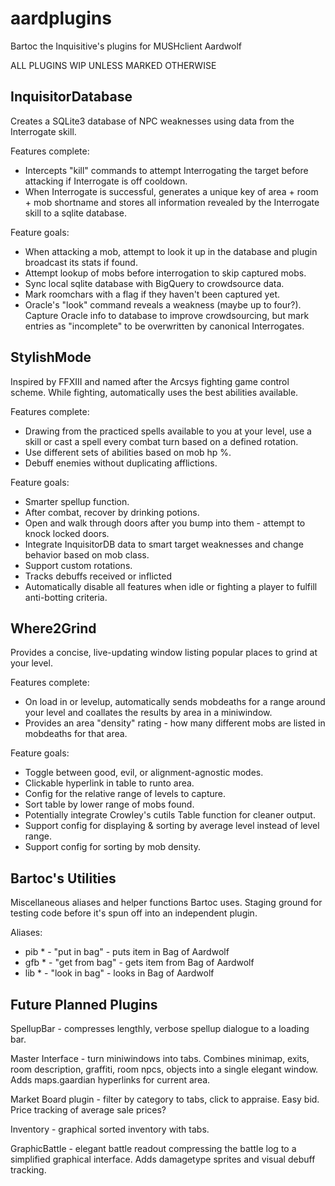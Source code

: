 # aardplugins
Bartoc the Inquisitive's plugins for MUSHclient Aardwolf

ALL PLUGINS WIP UNLESS MARKED OTHERWISE


InquisitorDatabase
-

Creates a SQLite3 database of NPC weaknesses using data from the Interrogate skill.

Features complete:
- Intercepts "kill" commands to attempt Interrogating the target before attacking if Interrogate is off cooldown.
- When Interrogate is successful, generates a unique key of area + room + mob shortname and stores all information revealed by the Interrogate skill to a sqlite database.

Feature goals:
- When attacking a mob, attempt to look it up in the database and plugin broadcast its stats if found.
- Attempt lookup of mobs before interrogation to skip captured mobs.
- Sync local sqlite database with BigQuery to crowdsource data.
- Mark roomchars with a flag if they haven't been captured yet.
- Oracle's "look" command reveals a weakness (maybe up to four?). Capture Oracle info to database to improve crowdsourcing, but mark entries as "incomplete" to be overwritten by canonical Interrogates.

StylishMode
-

Inspired by FFXIII and named after the Arcsys fighting game control scheme.
While fighting, automatically uses the best abilities available.

Features complete:
- Drawing from the practiced spells available to you at your level, use a skill or cast a spell every combat turn based on a defined rotation.
- Use different sets of abilities based on mob hp %.
- Debuff enemies without duplicating afflictions.

Feature goals:
- Smarter spellup function.
- After combat, recover by drinking potions.
- Open and walk through doors after you bump into them - attempt to knock locked doors.
- Integrate InquisitorDB data to smart target weaknesses and change behavior based on mob class.
- Support custom rotations.
- Tracks debuffs received or inflicted
- Automatically disable all features when idle or fighting a player to fulfill anti-botting criteria.


Where2Grind
-

Provides a concise, live-updating window listing popular places to grind at your level.

Features complete:
- On load in or levelup, automatically sends mobdeaths for a range around your level and coallates the results by area in a miniwindow.
- Provides an area "density" rating - how many different mobs are listed in mobdeaths for that area.

Feature goals:
- Toggle between good, evil, or alignment-agnostic modes.
- Clickable hyperlink in table to runto area.
- Config for the relative range of levels to capture.
- Sort table by lower range of mobs found.
- Potentially integrate Crowley's cutils Table function for cleaner output.
- Support config for displaying & sorting by average level instead of level range.
- Support config for sorting by mob density.

Bartoc's Utilities
-

Miscellaneous aliases and helper functions Bartoc uses. Staging ground for testing code before it's spun off into an independent plugin.

Aliases:
- pib *  -  "put in bag"  -  puts item in Bag of Aardwolf
- gfb *  -  "get from bag"  -  gets item from Bag of Aardwolf
- lib *  -  "look in bag"  -  looks in Bag of Aardwolf


Future Planned Plugins
-

SpellupBar - compresses lengthly, verbose spellup dialogue to a loading bar.

Master Interface - turn miniwindows into tabs. Combines minimap, exits, room description, graffiti, room npcs, objects into a single elegant window. Adds maps.gaardian hyperlinks for current area.

Market Board plugin - filter by category to tabs, click to appraise. Easy bid. Price tracking of average sale prices?

Inventory - graphical sorted inventory with tabs.

GraphicBattle - elegant battle readout compressing the battle log to a simplified graphical interface. Adds damagetype sprites and visual debuff tracking.

